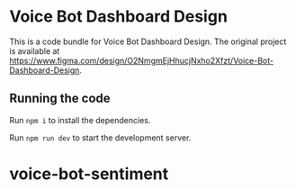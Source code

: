 
  # Voice Bot Dashboard Design

  This is a code bundle for Voice Bot Dashboard Design. The original project is available at https://www.figma.com/design/O2NmgmEjHhucjNxho2Xfzt/Voice-Bot-Dashboard-Design.

  ## Running the code

  Run `npm i` to install the dependencies.

  Run `npm run dev` to start the development server.
  # voice-bot-sentiment

